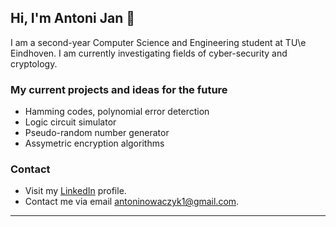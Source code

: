 ## Hi, I'm Antoni Jan 👋
I am a second-year Computer Science and Engineering student at TU\e Eindhoven. I am currently investigating fields of cyber-security and cryptology. 

### My current projects and ideas for the future
- Hamming codes, polynomial error deterction
- Logic circuit simulator
- Pseudo-random number generator
- Assymetric encryption algorithms

### Contact
- Visit my [LinkedIn](https://www.linkedin.com/in/antoni-jan-nowaczyk-ba50b3310/) profile.
- Contact me via email antoninowaczyk1@gmail.com.

---
